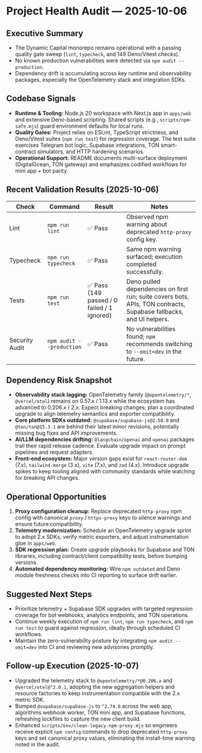 # Project Health Audit — 2025-10-06

## Executive Summary

- The Dynamic Capital monorepo remains operational with a passing quality gate
  sweep (`lint`, `typecheck`, and 149 Deno/Vitest checks).
- No known production vulnerabilities were detected via
  `npm audit --production`.
- Dependency drift is accumulating across key runtime and observability
  packages, especially the OpenTelemetry stack and integration SDKs.

## Codebase Signals

- **Runtime & Tooling:** Node.js 20 workspace with Next.js app in `apps/web` and
  extensive Deno-based scripting. Shared scripts (e.g., `scripts/npm-safe.mjs`)
  guard environment defaults for local runs.
- **Quality Gates:** Project relies on ESLint, TypeScript strictness, and
  Deno/Vitest suites (`npm run test`) for regression coverage. The test suite
  exercises Telegram bot logic, Supabase integrations, TON smart-contract
  simulators, and HTTP hardening scenarios.
- **Operational Support:** README documents multi-surface deployment
  (DigitalOcean, TON gateway) and emphasizes codified workflows for mini app +
  bot parity.

## Recent Validation Results (2025-10-06)

| Check          | Command                  | Result                                      | Notes                                                                                                              |
| -------------- | ------------------------ | ------------------------------------------- | ------------------------------------------------------------------------------------------------------------------ |
| Lint           | `npm run lint`           | ✅ Pass                                     | Observed npm warning about deprecated `http-proxy` config key.                                                     |
| Typecheck      | `npm run typecheck`      | ✅ Pass                                     | Same npm warning surfaced; execution completed successfully.                                                       |
| Tests          | `npm run test`           | ✅ Pass (149 passed / 0 failed / 1 ignored) | Deno pulled dependencies on first run; suite covers bots, APIs, TON contracts, Supabase fallbacks, and UI helpers. |
| Security Audit | `npm audit --production` | ✅ Pass                                     | No vulnerabilities found; `npm` recommends switching to `--omit=dev` in the future.                                |

## Dependency Risk Snapshot

- **Observability stack lagging:** OpenTelemetry family (`@opentelemetry/*`,
  `@vercel/otel`) remains on 0.57.x / 1.13.x while the ecosystem has advanced to
  0.206.x / 2.x. Expect breaking changes; plan a coordinated upgrade to align
  telemetry semantics and exporter compatibility.
- **Core platform SDKs outdated:** `@supabase/supabase-js@2.58.0` and
  `@ton/ton@15.3.1` are behind their latest minor revisions, potentially missing
  bug fixes and API improvements.
- **AI/LLM dependencies drifting:** `@langchain/openai` and `openai` packages
  trail their rapid release cadence. Evaluate upgrade impact on prompt pipelines
  and request adapters.
- **Front-end ecosystem:** Major version gaps exist for `react-router-dom`
  (7.x), `tailwind-merge` (3.x), `vite` (7.x), and `zod` (4.x). Introduce
  upgrade spikes to keep tooling aligned with community standards while watching
  for breaking API changes.

## Operational Opportunities

1. **Proxy configuration cleanup:** Replace deprecated `http-proxy` npm config
   with canonical `proxy` / `https-proxy` keys to silence warnings and ensure
   future compatibility.
2. **Telemetry modernization:** Schedule an OpenTelemetry upgrade sprint to
   adopt 2.x SDKs, verify metric exporters, and adjust instrumentation glue in
   `apps/web`.
3. **SDK regression plan:** Create upgrade playbooks for Supabase and TON
   libraries, including contract/client compatibility tests, before bumping
   versions.
4. **Automated dependency monitoring:** Wire `npm outdated` and Deno module
   freshness checks into CI reporting to surface drift earlier.

## Suggested Next Steps

- Prioritize telemetry + Supabase SDK upgrades with targeted regression coverage
  for bot webhooks, analytics endpoints, and TON operations.
- Continue weekly execution of `npm run lint`, `npm run typecheck`, and
  `npm run test` to guard against regression, ideally through scheduled CI
  workflows.
- Maintain the zero-vulnerability posture by integrating `npm audit --omit=dev`
  into CI and reviewing new advisories promptly.

## Follow-up Execution (2025-10-07)

- Upgraded the telemetry stack to `@opentelemetry/*@0.206.x` and
  `@vercel/otel@^2.0.1`, adopting the new aggregation helpers and resource
  factories to keep instrumentation compatible with the 2.x metric SDK.
- Bumped `@supabase/supabase-js` to `^2.74.0` across the web app, algorithms
  webhook worker, TON mini app, and Supabase functions, refreshing lockfiles to
  capture the new client build.
- Enhanced `scripts/env/clean-legacy-npm-proxy.mjs` so engineers receive
  explicit `npm config` commands to drop deprecated `http-proxy` keys and set
  canonical proxy values, eliminating the install-time warning noted in the
  audit.
